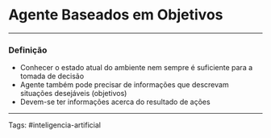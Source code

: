 
# Agente Baseados em Objetivos

---

### Definição

- Conhecer o estado atual do ambiente nem sempre é suficiente para a tomada de decisão
- Agente também pode precisar de informações que descrevam situações desejáveis (objetivos)
- Devem-se ter informações acerca do resultado de ações

---

Tags: #inteligencia-artificial

